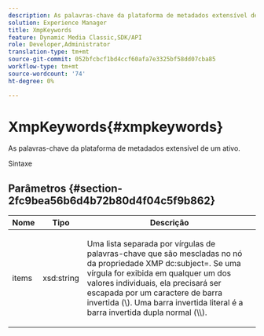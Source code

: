 ```yaml
---
description: As palavras-chave da plataforma de metadados extensível de um ativo.
solution: Experience Manager
title: XmpKeywords
feature: Dynamic Media Classic,SDK/API
role: Developer,Administrator
translation-type: tm+mt
source-git-commit: 052bfcbcf1bd4ccf60afa7e3325bf58dd07cba85
workflow-type: tm+mt
source-wordcount: '74'
ht-degree: 0%

---
```



# XmpKeywords{#xmpkeywords}

As palavras-chave da plataforma de metadados extensível de um ativo.

Sintaxe

## Parâmetros {#section-2fc9bea56b6d4b72b80d4f04c5f9b862}

<table id="table_04100BB8ABD84EF68B0A7CE3AD946414"> 
 <thead> 
  <tr> 
   <th colname="col1" class="entry"> Nome </th> 
   <th colname="col2" class="entry"> Tipo </th> 
   <th colname="col3" class="entry"> Descrição </th> 
  </tr> 
 </thead>
 <tbody> 
  <tr> 
   <td colname="col1"> <span class="codeph"> <span class="varname"> items</span> </span> </td> 
   <td colname="col2"> <span class="codeph"> xsd:string</span> </td> 
   <td colname="col3"> <p>Uma lista separada por vírgulas de palavras-chave que são mescladas no nó da propriedade XMP <span class="codeph"> dc:subject=</span>. Se uma vírgula for exibida em qualquer um dos valores individuais, ela precisará ser escapada por um caractere de barra invertida (\). Uma barra invertida literal é a barra invertida dupla normal (\\). </p> </td> 
  </tr> 
 </tbody> 
</table>

